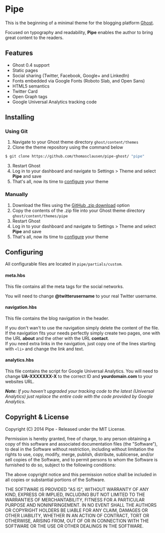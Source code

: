 # Pipe

This is the beginning of a minimal theme for the blogging platform [Ghost](http://tryghost.org).

Focused on typography and readability, **Pipe** enables the author to bring great content to the readers.

## Features
- Ghost 0.4 support
- Static pages
- Social sharing (Twitter, Facebook, Google+ and LinkedIn)
- Fonts embedded via Google Fonts (Roboto Slab, and Open Sans)
- HTML5 semantics
- Twitter Card
- Open Graph tags
- Google Universal Analytics tracking code

## Installing

### Using Git
1. Navigate to your Ghost theme directory `ghost/content/themes`
2. Clone the theme repository using the command below
```sh
$ git clone https://github.com/thomasclausen/pipe-ghost/ "pipe"
```
3. Restart Ghost
4. Log in to your dashboard and navigate to Settings > Theme and select **Pipe** and save
5. That's all, now its time to [configure](#configuring) your theme

### Manually
1. Download the files using the [GitHub .zip download](https://github.com/thomasclausen/pipe-ghost/archive/master.zip) option
2. Copy the contents of the .zip file into your Ghost theme directory `ghost/content/themes/pipe`
3. Restart Ghost
4. Log in to your dashboard and navigate to Settings > Theme and select **Pipe** and save
5. That's all, now its time to [configure](#configuring) your theme

## Configuring

All configurable files are located in `pipe/partials/custom`.

#### meta.hbs

This file contains all the meta tags for the social networks.

You will need to change **@twitterusername** to your real Twitter username.

#### navigation.hbs

This file contains the blog navigation in the header.

If you don't wan't to use the navigation simply delete the content of the file.<br />
If the navigation fits your needs perfectly simply create two pages, one with the URL **about** and the other with the URL **contact**.<br />
If you need extra links in the navigation, just copy one of the lines starting with `<li>` and change the link and text.

#### analytics.hbs

This file contains the script for Google Universal Analytics.
You will need to change **UA-XXXXXXX-X** to the correct ID and **yourdomain.com** to your websites URL.

_**Note:** If you haven't upgraded your tracking code to the latest (Universal Analytics) just replace the entire code with the code provided by Google Analytics._

## Copyright & License

Copyright (C) 2014 Pipe - Released under the MIT License.

Permission is hereby granted, free of charge, to any person obtaining a copy of this software and associated documentation files (the "Software"), to deal in the Software without restriction, including without limitation the rights to use, copy, modify, merge, publish, distribute, sublicense, and/or sell copies of the Software, and to permit persons to whom the Software is furnished to do so, subject to the following conditions:

The above copyright notice and this permission notice shall be included in all copies or substantial portions of the Software.

THE SOFTWARE IS PROVIDED "AS IS", WITHOUT WARRANTY OF ANY KIND, EXPRESS OR IMPLIED, INCLUDING BUT NOT LIMITED TO THE WARRANTIES OF MERCHANTABILITY, FITNESS FOR A PARTICULAR PURPOSE AND
NONINFRINGEMENT. IN NO EVENT SHALL THE AUTHORS OR COPYRIGHT HOLDERS BE LIABLE FOR ANY CLAIM, DAMAGES OR OTHER LIABILITY, WHETHER IN AN ACTION OF CONTRACT, TORT OR OTHERWISE, ARISING FROM, OUT OF OR IN CONNECTION WITH THE SOFTWARE OR THE USE OR OTHER DEALINGS IN THE SOFTWARE.
